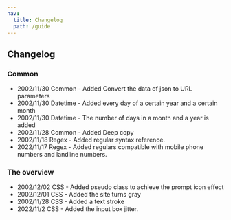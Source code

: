 ```yaml
---
nav:
  title: Changelog
  path: /guide
---
```


## Changelog

### Common

- 2002/11/30 Common - Added Convert the data of json to URL parameters
- 2002/11/30 Datetime - Added every day of a certain year and a certain month
- 2002/11/30 Datetime - The number of days in a month and a year is added
- 2002/11/28 Common - Added Deep copy
- 2002/11/18 Regex - Added regular syntax reference.
- 2022/11/17 Regex - Added regulars compatible with mobile phone numbers and landline numbers.

### The overview

- 2002/12/02 CSS - Added pseudo class to achieve the prompt icon effect
- 2002/12/01 CSS - Added the site turns gray
- 2002/11/28 CSS - Added a text stroke
- 2022/11/2 CSS - Added the input box jitter.

